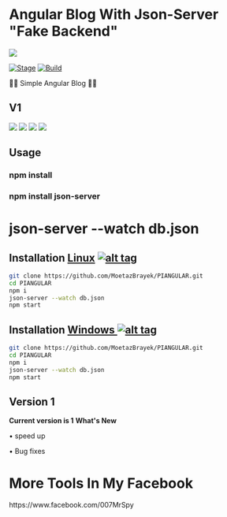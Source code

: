 <h1>Angular Blog With Json-Server "Fake Backend" </h1>
<img src="https://upload.wikimedia.org/wikipedia/commons/thumb/c/cf/Angular_full_color_logo.svg/1200px-Angular_full_color_logo.svg.png" data-canonical-src="https://upload.wikimedia.org/wikipedia/commons/thumb/c/cf/Angular_full_color_logo.svg/1200px-Angular_full_color_logo.svg.png" style="max-width:20%;">

<p><a href="https://github.com/MoetazBrayek/PIANGULAR"></a>
<a href="https://github.com/MoetazBrayek/PIANGULAR"><img src="https://img.shields.io/badge/Release-Stable-orange.svg" alt="Stage" data-canonical-src="https://img.shields.io/badge/Release-Stable-orange.svg" style="max-width:100%;"></a>
<a href="https://github.com/MisterSpyx/Python-Sender-/"><img src="https://img.shields.io/badge/Supported%20OS-Linux%2FWindows-brightgreengreen.svg" alt="Build" data-canonical-src="https://img.shields.io/badge/Supported%20OS-Linux%2FWindows-brightgreengreen.svg" style="max-width:100%;"></a></p>
<p> 🐱‍💻 Simple Angular Blog  🐱‍💻  </p>

<h2>V1</h2>

<img src="https://i.ibb.co/0YrhRmv/1.png" data-canonical-src="https://i.ibb.co/0YrhRmv/1.png" style="max-width:100%;">
<img src="https://i.ibb.co/vhL1YCH/2.png" data-canonical-src="https://i.ibb.co/vhL1YCH/2.png" style="max-width:100%;">
<img src="https://i.ibb.co/0qvYhH1/3.png" data-canonical-src="https://i.ibb.co/0qvYhH1/3.png" style="max-width:100%;">
<img src="https://i.ibb.co/XJVX5xM/4.png" data-canonical-src="https://i.ibb.co/XJVX5xM/4.png" style="max-width:100%;">


<h2>Usage</h2>
<h3>npm install</h3>
<h3>npm install json-server</h3>
<h1>json-server --watch db.json</h1>


## Installation [Linux](https://wikipedia.org/wiki/Linux) [![alt tag](http://icons.iconarchive.com/icons/dakirby309/simply-styled/32/OS-Linux-icon.png)](https://fr.wikipedia.org/wiki/Linux)

```bash
git clone https://github.com/MoetazBrayek/PIANGULAR.git
cd PIANGULAR
npm i
json-server --watch db.json
npm start
```


## Installation [Windows ](https://wikipedia.org/wiki/Microsoft_Windows)[![alt tag](http://icons.iconarchive.com/icons/tatice/cristal-intense/32/Windows-icon.png)](https://fr.wikipedia.org/wiki/Microsoft_Windows)
```bash
git clone https://github.com/MoetazBrayek/PIANGULAR.git
cd PIANGULAR
npm i
json-server --watch db.json
npm start
```
<h2>Version 1</h2>
<strong>Current version is 1</strong>
<strong>What's New </strong>
<p>• speed up<p>
<p>• Bug fixes<p>
  <h1>More Tools In My Facebook</h1>
https://www.facebook.com/007MrSpy
